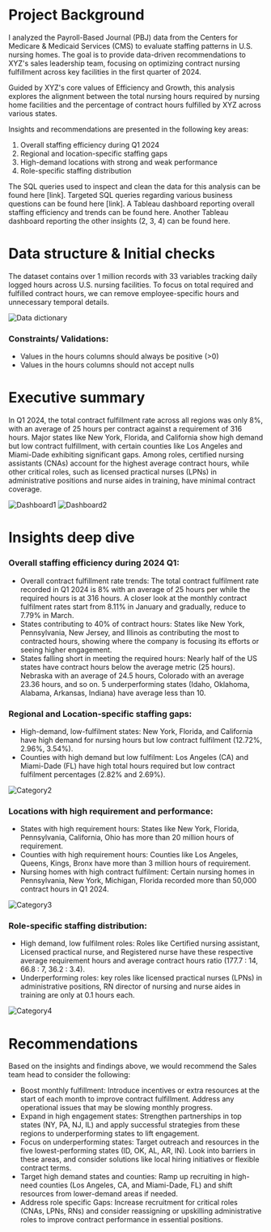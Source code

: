# Project Background

I analyzed the Payroll-Based Journal (PBJ) data from the Centers for Medicare & Medicaid Services (CMS) to evaluate staffing patterns in U.S. nursing homes. The goal is to provide data-driven recommendations to XYZ's sales leadership team, focusing on optimizing contract nursing fulfillment across key facilities in the first quarter of 2024.

Guided by XYZ's core values of Efficiency and Growth, this analysis explores the alignment between the total nursing hours required by nursing home facilities and the percentage of contract hours fulfilled by XYZ across various states.

Insights and recommendations are presented in the following key areas:

1. Overall staffing efficiency during Q1 2024
2. Regional and location-specific staffing gaps
3. High-demand locations with strong and weak performance
4. Role-specific staffing distribution

The SQL queries used to inspect and clean the data for this analysis can be found here [link].
Targeted SQL queries regarding various business questions can be found here [link].
A Tableau dashboard reporting overall staffing efficiency and trends can be found here.
Another Tableau dashboard reporting the other insights (2, 3, 4) can be found here. 

# Data structure & Initial checks

The dataset contains over 1 million records with 33 variables tracking daily logged hours across U.S. nursing facilities. To focus on total required and fulfilled contract hours, we can remove employee-specific hours and unnecessary temporal details.

![Data dictionary](Images/data_dictionary.png)

### Constraints/ Validations:
-	Values in the hours columns should always be positive (>0)
-	Values in the hours columns should not accept nulls

# Executive summary

In Q1 2024, the total contract fulfillment rate across all regions was only 8%, with an average of 25 hours per contract against a requirement of 316 hours. Major states like New York, Florida, and California show high demand but low contract fulfillment, with certain counties like Los Angeles and Miami-Dade exhibiting significant gaps. Among roles, certified nursing assistants (CNAs) account for the highest average contract hours, while other critical roles, such as licensed practical nurses (LPNs) in administrative positions and nurse aides in training, have minimal contract coverage.

![Dashboard1](Images/dashboard1.png)
![Dashboard2](Images/dashboard2.png)

# Insights deep dive

### Overall staffing efficiency during 2024 Q1:

-	Overall contract fulfillment rate trends: The total contract fulfilment rate recorded in Q1 2024 is 8% with an average of 25 hours per while the required hours is at 316 hours. A closer look at the monthly contract fulfilment rates start from 8.11% in January and gradually, reduce to 7.79% in March.
-	States contributing to 40% of contract hours: States like New York, Pennsylvania, New Jersey, and Illinois as contributing the most to contracted hours, showing where the company is focusing its efforts or seeing higher engagement.
-	States falling short in meeting the required hours: Nearly half of the US states have contract hours below the average metric (25 hours). Nebraska with an average of 24.5 hours, Colorado with an average 23.36 hours, and so on. 5 underperforming states (Idaho, Oklahoma, Alabama, Arkansas, Indiana) have average less than 10.

### Regional and Location-specific staffing gaps:

-	High-demand, low-fulfilment states: New York, Florida, and California have high demand for nursing hours but low contract fulfilment (12.72%, 2.96%, 3.54%).
-	Counties with high demand but low fulfilment: Los Angeles (CA) and Miami-Dade (FL) have high total hours required but low contract fulfilment percentages (2.82% and 2.69%). 

![Category2](Images/category2.png)

### Locations with high requirement and performance:

-	States with high requirement hours: States like New York, Florida, Pennsylvania, California, Ohio has more than 20 million hours of requirement. 
-	Counties with high requirement hours: Counties like Los Angeles, Queens, Kings, Bronx have more than 3 million hours of requirement. 
-	Nursing homes with high contract fulfilment: Certain nursing homes in Pennsylvania, New York, Michigan, Florida recorded more than 50,000 contract hours in Q1 2024. 

![Category3](Images/category3.png)

### Role-specific staffing distribution:

-	High demand, low fulfilment roles: Roles like Certified nursing assistant, Licensed practical nurse, and Registered nurse have these respective average requirement hours and average contract hours ratio (177.7 : 14, 66.8 : 7, 36.2 : 3.4).
-	Underperforming roles: key roles like licensed practical nurses (LPNs) in administrative positions, RN director of nursing and nurse aides in training are only at 0.1 hours each.

![Category4](Images/category4.png)

# Recommendations

Based on the insights and findings above, we would recommend the Sales team head to consider the following:
-	Boost monthly fulfillment: Introduce incentives or extra resources at the start of each month to improve contract fulfillment. Address any operational issues that may be slowing monthly progress.
-	Expand in high engagement states: Strengthen partnerships in top states (NY, PA, NJ, IL) and apply successful strategies from these regions to underperforming states to lift engagement.
-	Focus on underperforming states: Target outreach and resources in the five lowest-performing states (ID, OK, AL, AR, IN). Look into barriers in these areas, and consider solutions like local hiring initiatives or flexible contract terms.
-	Target high demand states and counties: Ramp up recruiting in high-need counties (Los Angeles, CA, and Miami-Dade, FL) and shift resources from lower-demand areas if needed.
-	Address role specific Gaps: Increase recruitment for critical roles (CNAs, LPNs, RNs) and consider reassigning or upskilling administrative roles to improve contract performance in essential positions.




  




